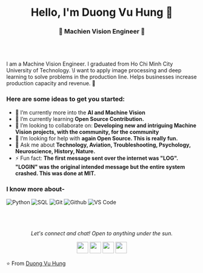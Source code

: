 <h1 align="center"> Hello, I'm Duong Vu Hung 👋 </h1>
<h3 align="center">🚀 Machien Vision Engineer 🚀</h3>
</br></br></br>
I am a Machine Vision Engineer. I graduated from Ho Chi Minh City University of Technology. \I want to apply image processing and deep learning to solve problems in the production line. Helps businesses increase production capacity and revenue. 🚀

### Here are some ideas to get you started:</br>
- 🔭 I’m currently more into the **AI and Machine Vision**
- 🌱 I’m currently learning **Open Source Contribution.**
- 👯 I’m looking to collaborate on: **Developing new and intriguing Machine Vision projects, with the community, for the community**
- 🤔 I’m looking for help with **again Open Source. This is really fun.**
- 💬 Ask me about **Technology, Aviation, Troubleshooting, Psychology, Neuroscience, History, Nature.**
- ⚡ Fun fact: **The first message sent over the internet was "LOG". "LOGIN" was the original intended message but the entire system crashed. This was done at MIT.**


### I know more about- </br>
![Python](https://img.shields.io/badge/-Python%203-black?style=flat&logo=python&logoColor=white)
![SQL](https://img.shields.io/badge/-SQL-000000?style=for-the-badge&logo=MySQL)
![Git](http://img.shields.io/badge/-Git-000000?style=for-the-badge&logo=Git)
![Github](http://img.shields.io/badge/-Github-000000?style=for-the-badge&logo=Github&logoColor=green)
![VS Code](http://img.shields.io/badge/-VS%20Code-000000?style=for-the-badge&logo=Visual-studio-code&logoColor=blue)
</br></br></br></br>

<p align="center">
  <i>Let's connect and chat! Open to anything under the sun.</i>

  <p align="center">
    <a href="https://www.linkedin.com/in/vuhung142/" alt="Linkedin"><img src="https://github.com/nitish-awasthi/nitish-awasthi/blob/master/174857.png" height="30" width="30"></a>
  <a href="https://www.facebook.com/profile.php?id=100085238223637" alt="Facebook"><img src="https://github.com/nitish-awasthi/nitish-awasthi/blob/master/1024px-Facebook_Logo_(2019).png" height="30" width="30"></a>
  <a href="https://www.facebook.com/profile.php?id=100060440104968" alt="Facebook"><img src="https://github.com/nitish-awasthi/nitish-awasthi/blob/master/1024px-Facebook_Logo_(2019).png" height="30" width="30"></a>
    <a href="mailto:duongvuhung142@gmail.com" alt="Contact me"><img src="https://github.com/nitish-awasthi/nitish-awasthi/blob/master/gmail-512.webp" height="30" width="30"></a>
  </p>

⭐️ From [Duong Vu Hung](https://github.com/vuhungtvt142)

